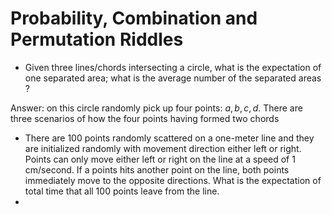 # Probability, Combination and Permutation Riddles

* Given three lines/chords intersecting a circle, what is the expectation of one separated area; what is the average number of the separated areas ?

Answer: on this circle randomly pick up four points: $a,b,c,d$. There are three scenarios of how the four points having formed two chords 

* There are 100 points randomly scattered on a one-meter line and they are initialized randomly with movement direction either left or right. Points can only move either left or right on the line at a speed of 1 cm/second. If a points hits another point on the line, both points immediately move to the opposite directions. What is the expectation of total time that all 100 points leave from the line.
* 